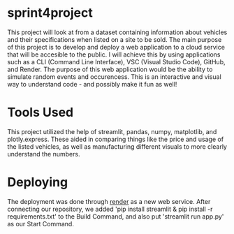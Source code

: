 # sprint4project
This project will look at from a dataset containing information about vehicles and their specifications when listed on a site to be sold. The main purpose of this project is to develop and deploy a web application to a cloud service that will be accesible to the public. I will achieve this by using applications such as a CLI (Command Line Interface), VSC (Visual Studio Code), GitHub, and Render. The purpose of this web application would be the ability to simulate random events and occurencess. This is an interactive and visual way to understand code - and possibly make it fun as well! 

# Tools Used
This project utilized the help of streamlit, pandas, numpy, matplotlib, and plotly.express. These aided in comparing things like the price and usage of the listed vehicles, as well as manufacturing different visuals to more clearly understand the numbers. 

# Deploying
The deployment was done through [render](https://render.com/) as a new web service. After connecting our repository, we added 'pip install streamlit & pip install -r requirements.txt' to the Build Command, and also put 'streamlit run app.py' as our Start Command. 
